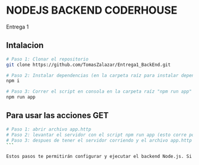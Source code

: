 # NODEJS BACKEND CODERHOUSE
Entrega 1 

## Intalacion 

```bash
# Paso 1: Clonar el repositorio
git clone https://github.com/TomasZalazar/Entrega1_BackEnd.git

# Paso 2: Instalar dependencias (en la carpeta raíz para instalar dependencias)
npm i

# Paso 3: Correr el script en consola en la carpeta raíz "npm run app" para conectar con el servidor de Express
npm run app
```
## Para usar las acciones GET 
````bash 
# Paso 1: abrir archivo app.http
# Paso 2: levantar el servidor con el script npm run app (esto corre por dentro nodemon ./src/app.js)
# Paso 3: despues de tener el servidor corriendo y el archivo app.http abierto, con el mouse encima de GET hacemos el request
```

Estos pasos te permitirán configurar y ejecutar el backend Node.js. Si tienes alguna pregunta o problema, no dudes en preguntar.
